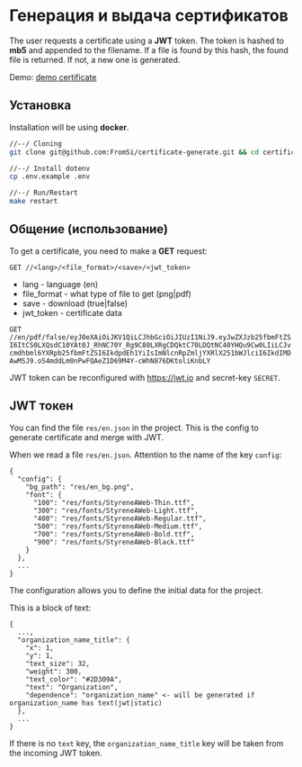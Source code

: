 # Генерация и выдача сертификатов
The user requests a certificate using a __JWT__ token. The token is hashed to __mb5__ and appended to the filename. If a file is found by this hash, the found file is returned. If not, a new one is generated.

Demo: [demo certificate](http://fromsi.net:5001/en/pdf/false/eyJ0eXAiOiJKV1QiLCJhbGciOiJIUzI1NiJ9.eyJwZXJzb25fbmFtZSI6ItCS0LXQsdC10YAt0J_RhNC70Y_Rg9C80LXRgCDQktC70LDQtNC40YHQu9Cw0LIiLCJvcmdhbml6YXRpb25fbmFtZSI6IkdpdEh1YiIsImNlcnRpZmljYXRlX251bWJlciI6IkdIMDAwMSJ9.oS4mddLm0nPwFQAeZ1D69M4Y-cWhN876DKtoliKnbLY)

## Установка
Installation will be using __docker__.

```bash
//--/ Cloning 
git clone git@github.com:FromSi/certificate-generate.git && cd certificate-generate

//--/ Install dotenv
cp .env.example .env

//--/ Run/Restart
make restart
```

## Общение (использование)
To get a certificate, you need to make a __GET__ request:

`GET //<lang>/<file_format>/<save>/<jwt_token>`

* lang - language (en)
* file_format - what type of file to get (png|pdf)
* save - download (true|false)
* jwt_token - certificate data

`GET //en/pdf/false/eyJ0eXAiOiJKV1QiLCJhbGciOiJIUzI1NiJ9.eyJwZXJzb25fbmFtZSI6ItCS0LXQsdC10YAt0J_RhNC70Y_Rg9C80LXRgCDQktC70LDQtNC40YHQu9Cw0LIiLCJvcmdhbml6YXRpb25fbmFtZSI6IkdpdEh1YiIsImNlcnRpZmljYXRlX251bWJlciI6IkdIMDAwMSJ9.oS4mddLm0nPwFQAeZ1D69M4Y-cWhN876DKtoliKnbLY`

JWT token can be reconfigured with https://jwt.io and secret-key `SECRET`.

## JWT токен
You can find the file `res/en.json` in the project. This is the config to generate certificate and merge with JWT.

When we read a file `res/en.json`. Attention to the name of the key `config`:

```
{
  "config": {
    "bg_path": "res/en_bg.png",
    "font": {
      "100": "res/fonts/StyreneAWeb-Thin.ttf",
      "300": "res/fonts/StyreneAWeb-Light.ttf",
      "400": "res/fonts/StyreneAWeb-Regular.ttf",
      "500": "res/fonts/StyreneAWeb-Medium.ttf",
      "700": "res/fonts/StyreneAWeb-Bold.ttf",
      "900": "res/fonts/StyreneAWeb-Black.ttf"
    }
  },
  ...
}
```

The configuration allows you to define the initial data for the project.

This is a block of text:

```
{
  ...,
  "organization_name_title": {
    "x": 1,
    "y": 1,
    "text_size": 32,
    "weight": 300,
    "text_color": "#2D309A",
    "text": "Organization",
    "dependence": "organization_name" <- will be generated if organization_name has text(jwt|static)
  },
  ...
}
```

If there is no `text` key, the `organization_name_title` key will be taken from the incoming JWT token.
